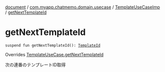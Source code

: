 [document](../../index.md) / [com.myapp.chatmemo.domain.usecase](../index.md) / [TemplateUseCaseImp](index.md) / [getNextTemplateId](./get-next-template-id.md)

# getNextTemplateId

`suspend fun getNextTemplateId(): `[`TemplateId`](../../com.myapp.chatmemo.domain.model.value/-template-id/index.md)

Overrides [TemplateUseCase.getNextTemplateId](../-template-use-case/get-next-template-id.md)

次の連番のテンプレートID取得

